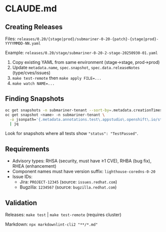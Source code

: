 # CLAUDE.md

## Creating Releases

Files: `releases/0.20/{stage|prod}/submariner-0-20-{patch}-{stage|prod}-YYYYMMDD-NN.yaml`

Example: `releases/0.20/stage/submariner-0-20-2-stage-20250930-01.yaml`

1. Copy existing YAML from same environment (stage→stage, prod→prod)
2. Update `metadata.name`, `spec.snapshot`, `spec.data.releaseNotes` (type/cves/issues)
3. `make test-remote` then `make apply FILE=...`
4. `make watch NAME=...`

## Finding Snapshots

```bash
oc get snapshots -n submariner-tenant --sort-by=.metadata.creationTimestamp
oc get snapshot <name> -n submariner-tenant \
  -o jsonpath='{.metadata.annotations.test\.appstudio\.openshift\.io/status}' \
  | jq
```

Look for snapshots where all tests show `"status": "TestPassed"`.

## Requirements

- Advisory types: RHSA (security, must have ≥1 CVE), RHBA (bug fix), RHEA (enhancement)
- Component names must have version suffix: `lighthouse-coredns-0-20`
- Issue IDs:
  - Jira: `PROJECT-12345` (source: `issues.redhat.com`)
  - Bugzilla: `1234567` (source: `bugzilla.redhat.com`)

## Validation

Releases: `make test` | `make test-remote` (requires cluster)

Markdown: `npx markdownlint-cli2 "**/*.md"`
